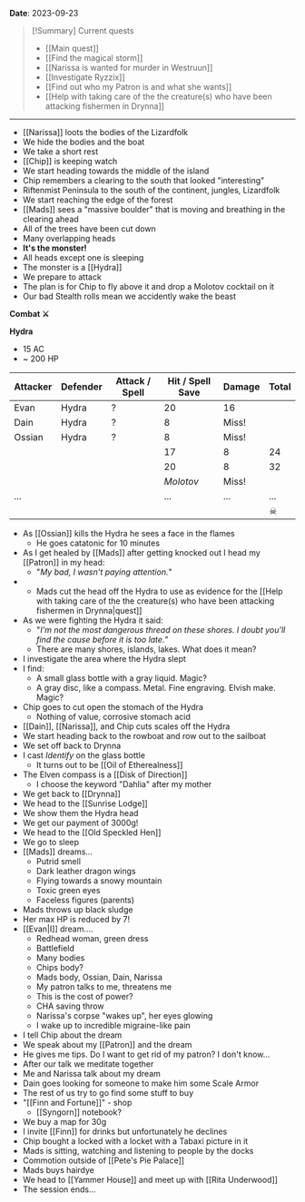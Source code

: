 **Date**: 2023-09-23

> [!Summary] Current quests
> - [[Main quest]]
> - [[Find the magical storm]]
> - [[Narissa is wanted for murder in Westruun]]
> - [[Investigate Ryzzix]]
> - [[Find out who my Patron is and what she wants]]
> - [[Help with taking care of the the creature(s) who have been attacking fishermen in Drynna]]

---
- [[Narissa]] loots the bodies of the Lizardfolk
- We hide the bodies and the boat
- We take a short rest
- [[Chip]] is keeping watch
- We start heading towards the middle of the island
- Chip remembers a clearing to the south that looked "interesting"
- Riftenmist Peninsula to the south of the continent, jungles, Lizardfolk
- We start reaching the edge of the forest
- [[Mads]] sees a "massive boulder" that is moving and breathing in the clearing ahead
- All of the trees have been cut down
- Many overlapping heads
- **It's the monster!**
- All heads except one is sleeping
- The monster is a [[Hydra]]
- We prepare to attack
- The plan is for Chip to fly above it and drop a Molotov cocktail on it
- Our bad Stealth rolls mean we accidently wake the beast

**Combat ⚔**

**Hydra**
- 15 AC
- ~ 200 HP

| Attacker | Defender | Attack / Spell | Hit / Spell Save | Damage | Total |
| -------- | -------- | -------------- | ---------------- | ------ | ----- |
| Evan     | Hydra    | ?              | 20               | 16     |       |
| Dain     | Hydra    | ?              | 8                | Miss!  |       |
| Ossian   | Hydra    | ?              | 8                | Miss!  |       |
|          |          |                | 17               | 8      | 24    |
|          |          |                | 20               | 8      | 32    |
|          |          |                | *Molotov*        | Miss!  |       |
| ...      |          |                | ...              | ...    | ...   |
|          |          |                |                  |        | ☠     |
- As [[Ossian]] kills the Hydra he sees a face in the flames
	- He goes catatonic for 10 minutes
- As I get healed by [[Mads]] after getting knocked out I head my [[Patron]] in my head:
	- "*My bad, I wasn't paying attention.*"
- - Mads cut the head off the Hydra to use as evidence for the [[Help with taking care of the the creature(s) who have been attacking fishermen in Drynna|quest]]
- As we were fighting the Hydra it said:
	- "*I'm not the most dangerous thread on these shores. I doubt you'll find the cause before it is too late.*"
	- There are many shores, islands, lakes. What does it mean?
- I investigate the area where the Hydra slept
- I find:
	- A small glass bottle with a gray liquid. Magic?
	- A gray disc, like a compass. Metal. Fine engraving. Elvish make. Magic?
- Chip goes to cut open the stomach of the Hydra
	- Nothing of value, corrosive stomach acid
- [[Dain]],  [[Narissa]], and Chip cuts scales off the Hydra
- We start heading back to the rowboat and row out to the sailboat
- We set off back to Drynna
- I cast *Identify* on the glass bottle
	- It turns out to be [[Oil of Etherealness]]
- The Elven compass is a [[Disk of Direction]]
	- I choose the keyword "Dahlia" after my mother
- We get back to [[Drynna]]
- We head to the [[Sunrise Lodge]]
- We show them the Hydra head
- We get our payment of 3000g!
- We head to the [[Old Speckled Hen]]
- We go to sleep
- [[Mads]] dreams...
	- Putrid smell
	- Dark leather dragon wings
	- Flying towards a snowy mountain
	- Toxic green eyes
	- Faceless figures (parents)
- Mads throws up black sludge
- Her max HP is reduced by 7!
- [[Evan|I]] dream....
	- Redhead woman, green dress
	- Battlefield
	- Many bodies
	- Chips body?
	- Mads body, Ossian, Dain, Narissa
	- My patron talks to me, threatens me
	- This is the cost of power?
	- CHA saving throw
	- Narissa's corpse "wakes up", her eyes glowing
	- I wake up to incredible migraine-like pain
- I tell Chip about the dream
- We speak about my [[Patron]] and the dream
- He gives me tips. Do I want to get rid of my patron? I don't know...
- After our talk we meditate together
- Me and Narissa talk about my dream
- Dain goes looking for someone to make him some Scale Armor
- The rest of us try to go find some stuff to buy
- "[[Finn and Fortune]]" - shop
	- [[Syngorn]] notebook?
- We buy a map for 30g
- I invite [[Finn]] for drinks but unfortunately he declines
- Chip bought a locked with a locket with a Tabaxi picture in it
- Mads is sitting, watching and listening to people by the docks
- Commotion outside of [[Pete's Pie Palace]]
- Mads buys hairdye
- We head to [[Yammer House]] and meet up with [[Rita Underwood]]
- The session ends...
